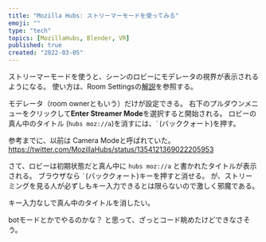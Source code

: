 ```yaml
---
title: "Mozilla Hubs: ストリーマーモードを使ってみる"
emoji: ""
type: "tech"
topics: [MozillaHubs, Blender, VR]
published: true
created: "2022-03-05"
---
```


ストリーマーモードを使うと、シーンのロビーにモデレータの視界が表示されるようになる。
使い方は、Room Settingsの[解説](https://hubs.mozilla.com/docs/hubs-room-settings.html#camera-mode)を参照する。

モデレータ（room ownerともいう）だけが設定できる。
右下のプルダウンメニューをクリックして**Enter Streamer Mode**を選択すると開始される。
ロビーの真ん中のタイトル (`hubs moz://a`)を消すには、`` ` ``(バッククォート)を押す。

参考までに、以前は Camera Modeと呼ばれていた。
https://twitter.com/MozillaHubs/status/1354121369022205953

さて、ロビーは初期状態だと真ん中に `hubs moz://a` と書かれたタイトルが表示される。
ブラウザなら `` ` ``(バッククォート)キーを押すと消せる。
が、ストリーミングを見る人が必ずしもキー入力できるとは限らないので激しく邪魔である。

キー入力なしで真ん中のタイトルを消したい。

botモードとかでやるのかな？
と思って、ざっとコード眺めたけどできなさそう。